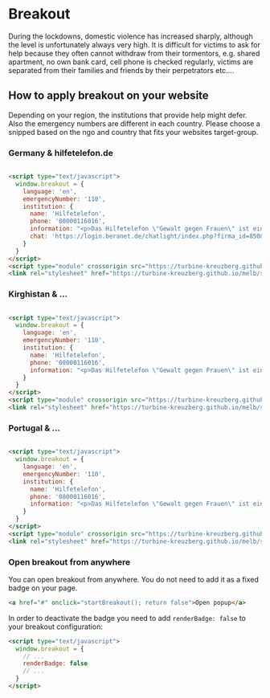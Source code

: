 # Breakout

During the lockdowns, domestic violence has increased sharply, although the level is unfortunately always very high. It
is difficult for victims to ask for help because they often cannot withdraw from their tormentors, e.g. shared
apartment, no own bank card, cell phone is checked regularly, victims are separated from their families and friends by
their perpetrators etc....

## How to apply breakout on your website

Depending on your region, the institutions that provide help might defer. Also the emergency numbers are different in
each country. Please choose a snipped based on the ngo and country that fits your websites target-group.

### Germany & hilfetelefon.de

```html

<script type="text/javascript">
  window.breakout = {
    language: 'en',
    emergencyNumber: '110',
    institution: {
      name: 'Hilfetelefon',
      phone: '08000116016',
      information: "<p>Das Hilfetelefon \"Gewalt gegen Frauen\" ist ein bundesweites Beratungsangebot für Frauen, die Gewalt erlebt haben oder noch erleben. Unter der Nummer 08000 116 016 und via Online-Beratung unterstützen wir Betroffene aller Nationalitäten, mit und ohne Behinderung – 365 Tage im Jahr, rund um die Uhr. Auch Angehörige, Freundinnen und Freunde sowie Fachkräfte beraten wir anonym und kostenfrei.</p>",
      chat: 'https://login.beranet.de/chatlight/index.php?firma_id=850&type=infochat'
    }
  }
</script>
<script type="module" crossorigin src="https://turbine-kreuzberg.github.io/melb/code.js"></script>
<link rel="stylesheet" href="https://turbine-kreuzberg.github.io/melb/style.css">
```

### Kirghistan & ...

```html

<script type="text/javascript">
  window.breakout = {
    language: 'en',
    emergencyNumber: '110',
    institution: {
      name: 'Hilfetelefon',
      phone: '08000116016',
      information: "<p>Das Hilfetelefon \"Gewalt gegen Frauen\" ist ein bundesweites Beratungsangebot für Frauen, die Gewalt erlebt haben oder noch erleben. Unter der Nummer 08000 116 016 und via Online-Beratung unterstützen wir Betroffene aller Nationalitäten, mit und ohne Behinderung – 365 Tage im Jahr, rund um die Uhr. Auch Angehörige, Freundinnen und Freunde sowie Fachkräfte beraten wir anonym und kostenfrei.</p>"
    }
  }
</script>
<script type="module" crossorigin src="https://turbine-kreuzberg.github.io/melb/code.js"></script>
<link rel="stylesheet" href="https://turbine-kreuzberg.github.io/melb/style.css">
```

### Portugal & ...

```html

<script type="text/javascript">
  window.breakout = {
    language: 'en',
    emergencyNumber: '110',
    institution: {
      name: 'Hilfetelefon',
      phone: '08000116016',
      information: "<p>Das Hilfetelefon \"Gewalt gegen Frauen\" ist ein bundesweites Beratungsangebot für Frauen, die Gewalt erlebt haben oder noch erleben. Unter der Nummer 08000 116 016 und via Online-Beratung unterstützen wir Betroffene aller Nationalitäten, mit und ohne Behinderung – 365 Tage im Jahr, rund um die Uhr. Auch Angehörige, Freundinnen und Freunde sowie Fachkräfte beraten wir anonym und kostenfrei.</p>"
    }
  }
</script>
<script type="module" crossorigin src="https://turbine-kreuzberg.github.io/melb/code.js"></script>
<link rel="stylesheet" href="https://turbine-kreuzberg.github.io/melb/style.css">
```

### Open breakout from anywhere

You can open breakout from anywhere. You do not need to add it as a fixed badge on your page.

```html
<a href="#" onclick="startBreakout(); return false">Open popup</a>
```

In order to deactivate the badge you need to add `renderBadge: false` to your breakout configuration:

```html
<script type="text/javascript">
  window.breakout = {
    // ...
    renderBadge: false
    // ...
  }
</script>
```